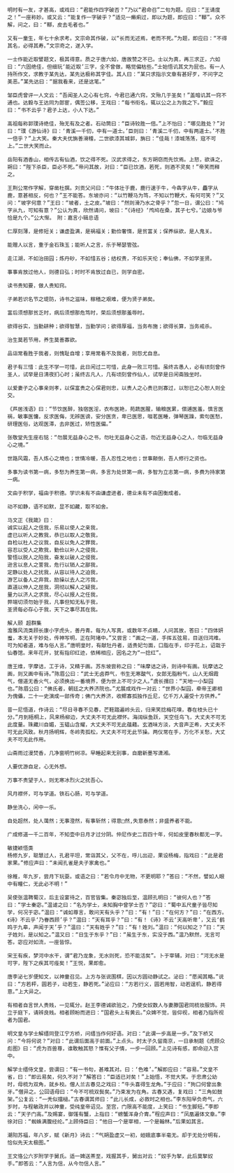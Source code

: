 <!-- { "loadSidebar": true } -->
	明时有一友，才甚高，或戏曰：“君能作四字破否？”乃以“君命召”二句为题。应曰：“王请度之！”一座称妙。或又云：“能复作一字破乎？”适见一癞痢过，即以为题，即应曰：“鞹”。众不解，问之，曰：“鞹，皮去毛者也。” 
	
	又有一童生，年七十余求考。文宗命其作破，以“长而无述焉，老而不死。”为题，即应曰：“不得其名，必得其寿。”文宗奇之，遂入学。 
	
	一士作能近取譬题文，极其得意。质之于唐六如，唐故赞之不已。士以为真，再三求正，六如曰：“六固绝佳，但细玩‘能近取’三字，全不曾做，略觉偏枯些。”士始悟讥其文为屁也。有一人持所作文，求教于某先达，某先达极称其字佳。其人曰：“某只求指示文章有甚好歹，不问字之美恶。”某先达曰：“据我看来，还是这笔。” 
	
	邹臣虎曾评一人文云：“吾闻圣人之心有七窍，今君已通六窍，文殆几于圣矣！”盖暗讥其一窍不通也。达毅与王达同为郎宦，偶签公移，王戏曰：“每书衔名，辄以公之上为我之下。”毅应曰：“书不云乎？君子上达，小人下达。” 
	
	高祖每称郭璞诗绝佳，殆无有及之者。石动筒曰：“臣诗较胜一倍。”上不怡曰：“哪见胜处？”对曰：“璞《游仙诗》曰：‘青溪一千仞，中有一道士。’臣则曰：‘青溪二千仞，中有两道士。’不胜一倍乎？”上大笑。秦大夫优旃善滑稽，二世欲漆其城郭，旃曰：“佳哉！漆城荡荡，寇不可上。”二世大笑而止。 
	
	岳阳有酒香山，相传古有仙酒，饮之得不死。汉武求得之，东方朔窃而先饮焉。上怒，欲诛之，朔曰：“陛下杀臣，臣必不死。”帝问其故，对曰：“臣已饮酒，若死，则酒不灵矣！”帝笑而释之。 
	
	王荆公常作字解，穿凿杜撰。刘贡父问曰：“牛体壮于鹿，鹿行速于牛，今犇字从牛，麤字从鹿，意甚相反，何也？”王不能答。东坡亦问：“以竹鞭马为笃，不知以竹鞭犬，有何可笑？”又问：“坡字何意？”王曰：“坡者，土之皮。”坡曰：“然则滑乃水之骨乎？”忽一日，谓公曰：“鸠字从九，可知有意？”公认为真，欣然请问，坡曰：“《诗经》‘鸤鸠在桑，其子七兮。’边娘与爷恰是九个。”公大惭。　附：嘉言小辑总语 
	
	仁厚刻薄，是修短关；谦虚盈满，是祸福关；勤俭奢惰，是贫富关；保养纵欲，是人鬼关。 
	
	能赠人以言，重于金石珠玉；能听人之言，乐于琴瑟管弦。 
	
	走江湖，不如治田园；炼丹砂，不如惜五谷；结权贵，不如乐天伦；奉仙佛，不如学圣贤。 
	
	事事肯放过他人，则德日弘；时时不肯放过自已，则学自密。 
	
	读书贵知要，做人贵知窍。 
	
	子弟若识名节之堤防，诗书之滋味，稼穑之艰难，便为贤子弟矣。 
	
	富后须想那贫乏时，病后须想那危笃时，荣后须想那羞辱时。 
	
	欲得谷实，当勤耕种；欲得智慧，当勤学问；欲得厚福，当务布施；欲得长算，当务戒杀。 
	
	治生莫若节用，养生莫善寡欲。 
	
	品诣常看胜于我者，则愧耻自增；享用常看不及我者，则怨尤自息。 
	
	君子有三惜：此生不学一可惜，此日闲过二可惜，此身一败三可惜。虽终古愚人，必有顷刻曾作圣人，试举是日清夜扪心时；虽终古凡人，几有顷刻曾作仙人，试举是日闲斋独坐时。 
	
	以爱妻子之心事亲则孝，以保富贵之心保君则忠，以责人之心责已则寡过，以恕已之心恕人则全交。 
	
	《芦居浅语》曰：“节饮医醉，独宿医淫，衣布医艳，苑蔬医腥，输粮医累，偿逋医羞，慎言医祸，敏事医慵，反求医侮，无辨医谤，安分医贪，卑已医思，啜茗医睡，弹琴医躁，索句医愁，研理医俗，达观医滞，去非医过，矫性医偏。” 
	
	张敬堂先生座右铭：“勿展无益身心之书，勿吐无益身心之语，勿近无益身心之人，勿临无益身心之境。” 
	
	世路风霜，吾人炼心之境也；世情冷暖，吾人忍性之地也；世事颠倒，吾人修行之资也。 
	
	多事为读书第一病，多愁为养生第一病，多言为处世第一病，多智为立志第一病，多费为持家第一病。 
	
	文由于积学，福由于积德。学识未有不由谦虚进者，德业未有不由困衡成者。 
	
	动不如静，语不如默，显不如藏，取不如舍。 
	
	马文正《我箴》曰： 
	诚实以起人之信我，乐易以使人之亲我， 
	虚已以听人之教我，恭已以取人之敬我， 
	自检以杜人之议我，自反以免人之罪我， 
	容忍以受人之欺我，勤俭以补人之侵我， 
	警悟以脱人之陷我，奋发以破人之侵我， 
	逊言以息人之詈我，危行以销人之鄙我， 
	定静以处人之扰我，从容以待人之迫我， 
	游艺以备人之弃我，励操以去人之污我， 
	直道以伸人之屈我，洞彻以解人之疑我， 
	量力以济人之求我，尽心以报人之任我， 
	弊端切须勿始于我，凡事但知无私于我， 
	圣贤每必存心于我，天下之事尽其在我。 
	
	解人颐 超群集
	澹雅风流类顾长康小字虎头，善丹青。每为人写真，或数年不点睛，人问其故，答曰：“四体妍蚩，本无关于妙处，传神写明，正在阿堵中。”又尝言：“画之一道，手挥五弦易，目送归鸿难。可为知者道，难与俗人言。”唐明皇时，有献牡丹者，适贵妃匀面，口脂在手，印于花上，诏栽于仙春馆。来年花开，犹有指印红迹，依稀相应，因名之为“一捻红”。 
	
	唐王维，字摩诘，工于诗，又精于画。苏东坡尝称之曰：“味摩诘之诗，则诗中有画。玩摩诘之画，则又画中有诗。”陈眉公曰：“武士无卤莽气，书生无寒酸气，女郎无脂粉气，山人无烟霞气，僧道无香火气，必须换出一番境界，便为世上不可少之人。”虞长孺曰：“天地一小梨园也。”陈眉公曰：“佛氏者，朝廷之大养济院也。”尤展成戏作一对云：“世界小梨园，牵帝王卿相为傀儡，二十一史演成一部传奇；佛门大养济，收鳏寡孤独作丘尼，亿千万人遍受十方供养。” 
	
	昔一尼悟道，作诗云：“尽日寻春不见春，芒鞋踏遍岭头云，归来笑捻梅花嗅，春在枝头已十分。”月到梧桐上，风来杨柳边，大丈夫不可无此襟怀。海阔纵鱼跃，天空任鸟飞，大丈夫不可无此度量。珠藏川自媚，玉韫山含耀，大丈夫不可无此蕴藉。玄酒味方淡，大音声正希，大丈夫不可无此风致。秋月扬明辉，冬岭秀孤松，大丈夫不可无此节操。两仪常在手，万化不关愁，大丈夫不可无此作用。 
	
	山斋雨过漫焚香，几净窗明竹树凉。早睡起来无别事，自磨新墨写潇湘。 
	
	人要优游自足，心无外想。 
	
	万事不责望于人，则无寒冰烈火之扰吾心。 
	
	风月襟怀，可与学道。铁石心肠，可与学道。 
	
	静坐洗心，闲中一乐。 
	
	自处超然，处人蔼然；无事澄然，有事斩然；得意□然,失意泰然；非盛养者不能。 
	
	广成修道一千二百年，不知壶中日月才过分阴。仲尼作史二百四十年，何如皮里春秋都无一字。 
	
	敏捷颖悟类 
	杨修九岁，聪慧过人，孔君平坦，常诣其父，父不在，呼儿出迎，果设杨梅，指戏曰：“此是君家果。”修应声曰：“未闻孔雀是夫子家禽也。” 
	
	徐稚，年九岁，尝月下玩耍。或语之曰：“若令月中无物，不更明耶？”答曰：“不然，譬如人眼中有瞳仁，无此必不明！” 
	
	吴使张温聘蜀汉，后主设宴待之，百官皆集。秦宓独后至，温顾孔明曰：“彼何人也？”答曰：“学士秦宓。”温谑之曰：“名为学士，未知胸中曾学士否？”宓曰：“蜀中五尺童子皆尽知学，何况于宓。”温曰：“诚如尊言，敢问天有头乎？”曰：“有！”曰：“在何方？”曰：“在西方。《诗》不云乎‘乃眷西顾’乎？”温曰：“天有耳乎？”曰：“有！《诗》不云‘天高听卑’，又云‘鹤鸣于九皋，声闻于天’乎？”温曰：“天有姓乎？”曰：“有！姓刘。”温曰：“何以知之？”曰：“天子姓刘，是以知之。”温又曰：“日生于东乎？”曰：“虽生于东，实没于西。”温乃默然，无言可答。宓应对如流，一座皆惊。 
	
	宋王有疾，梦河中水干，谓“君乃龙象，无水则死，恐不能活矣”。卜于宰辅，对曰：“河无水是可字，陛下之疾其可痊矣！”王悦，果即愈。 
	
	唐李泌七岁便知文，以神童召见。上方与张说围棋，因以方圆动静试之。泌曰：“愿闻其略。”说曰：“方若枰，圆若子，动若生，静若死。”泌应曰：“方若行义，圆若用智，动若逞机，静若得意。”上大异之。 
	
	有相者自言世人贵贱，一见辄分。赵王李德诚欲验之，乃使女奴数人与妻滕国君同梳妆服饰。共立于庭下，请辨良贱。相者顾盼而进曰：“国君头上有黄云。”众婢不觉，皆仰视，相者乃指所视者为国君。 
	
	明文皇与学士解缙同登江宁方桥，问缙当作何好语。对曰：“此谓一步高是一步。”及下桥又问：“今将何说？”对曰：“此谓后面高于前面。”上点头。时太子久留南京，一日承制题《虎顾众彪图》曰：“虎为百兽尊，谁敢触其怒？惟有父子情，一步一回顾。”上见诗有感，即命迎入宫中。 
	
	解学士缙侍文皇，尝谓曰：“有一书句，甚难其对。曰：‘色难’。”解即应曰：“容易。”文皇不省，曰：“即云易矣，何久不对？”解答曰：“臣适已对矣！”上始悟，不觉大笑。于忠肃公幼时，母梳为双角，就乡校。僧人兰古春见之戏曰：“牛头喜得生龙角。”于应曰：“狗口何曾出象牙。”僧异之。公回语母曰：“今不可梳双鬓矣。”乃束发为在角。古春又遇，复戏曰：“三角如鼓架。”公复云：“一秃似擂槌。”古春谓其师曰：“此儿长成，必救时之相也。”李东阳早负奇气，六岁时，与程敏政并以神童，受纯皇帝诏见。至宫，门限高不能度，上笑曰：“书生脚短。”李即云：“天子门高。”及赐宴，御馐有蟹，上指曰：“螃蟹浑身介胄。”程应声曰：“凤凰遍体文章。”李徐对曰：“蜘蛛满腹经纶。”上顾侍臣曰：“他日一个是宰相，一个是翰林。”后果如其言。 
	
	潮阳苏福，年八岁，赋《新月》诗云：“气朔盈虚又一初，姮娥底事半毫无。却于无处分明有，恰似先天太极图。” 
	
	王文恪公六岁附学于舅氏。适一婢送茶至，戏握其手，舅出对云：“奴手为拏，此后莫拏奴手。”即答云：“人言为信，从今勿信人言。” 
	
